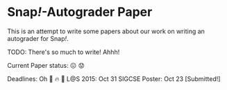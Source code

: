 # Snap<i>!</i>-Autograder Paper

This is an attempt to write some papers about our work on writing an autograder for Snap<i>!</i>.

TODO: There's so much to write! Ahhh!

Current Paper status:
:confounded:
:worried:

Deadlines: Oh :poop: :fire: :poop:
L@S 2015: Oct 31
SIGCSE Poster: Oct 23 [Submitted!]